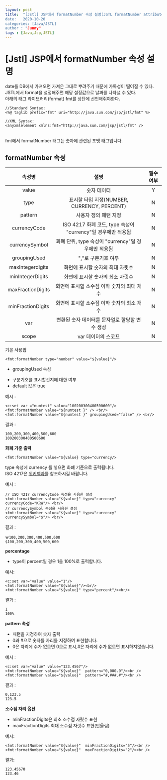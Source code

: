 ```yaml
---
layout: post
title:  "[Jstl] JSP에서 formatNumber 속성 설명(JSTL formatNumber attributes)
date:   2020-10-20
categories: [Java/JSTL]
author : "Junny"
tags : [Java,Jsp,JSTL]
---
```

# [Jstl] JSP에서 formatNumber 속성 설명

date를 DB에서 가져오면 가져온 그대로 뿌려주기 때문에 가독성이 떨어질 수 있다.<br>
JSTL에서 format을 설정해주면 해당 설정값으로 날짜를 나타낼 수 있다.<br>
아래의 태그 라이브러리(format) fmt를 상단에 선언해줘야한다.<br>
~~~
//Standard Syntax:
<%@ taglib prefix="fmt" uri="http://java.sun.com/jsp/jstl/fmt" %>

//XML Syntax:
<anyxmlelement xmlns:fmt="http://java.sun.com/jsp/jstl/fmt" />
~~~


<br>
fmt에서 formatNumber 태그는 숫자에 관련된 포맷 태그입니다.


formatNumber 속성 
----------------------
|속성명|설명|필수여부|
|:---:|:---:|:---:|
|value|숫자 데이터|Y|
|type|표시할 타입 지정(NUMBER, CURRENCY, PERCENT)|N|
|pattern|사용자 정의 패턴 지정|N|
|currencyCode|ISO 4217 화폐 코드, type 속성이 "currency"일 경우에만 적용됨|N|
|currencySymbol|화폐 단위, type 속성이 "currency"일 경우에만 적용됨|N|
|groupingUsed|","로 구분기호 여부|N|
|maxIntegerdigits|화면에 표시할 숫자의 최대 자릿수|N|
|minIntegerDigits|화면에 표시할 숫자의 최소 자릿수|N|
|maxFractionDigits|화면에 표시할 소수점 이하 숫자의 최대 개수|N|
|minFractionDigits|화면에 표시할 소수점 이하 숫자의 최소 개수|N|
|var|변환된 숫자 데이터를 문자열로 할당할 변수 생성|N|
|scope|var 데이터의 스코프|N|


기본 사용법
~~~
<fmt:formatNumber type="number" value="${value}"/>
~~~



* groupingUsed 속성
- 구분기호를 표시할건지에 대한 여부
- default 값은 true

예시 :
~~~
<c:set var ="numtest" value="100200300400500600"/>
<fmt:formatNumber value="${numtest }" /> <br/>
<fmt:formatNumber value="${numtest }" groupingUsed="false" /> <br/>
~~~

결과 :
```
100,200,300,400,500,600
100200300400500600
```


**화폐 기준 출력**
~~~
<fmt:formatNumber value="${value} type="currency/>
~~~

type 속성에 currency 를 넣으면 화폐 기준으로 출력됩니다.<br>
ISO 4217은 [위키백과](https://ko.wikipedia.org/wiki/ISO_4217)를 참조하시길 바랍니다.<br>

예시 : 
~~~
// ISO 4217 currencyCode 속성을 사용한 설정
<fmt:formatNumber value="${value}" type="currency" currencyCode="KRW"/> <br/>
// currencySymbol 속성을 사용한 설정
<fmt:formatNumber value="${value}" type="currency" currencySymbol="$"/> <br/>
~~~
결과 : 
```
￦100,200,300,400,500,600
$100,200,300,400,500,600
````


**percentage**
- type이 percent일 경우 1을 100%로 출력합니다.<br>

예시:
~~~
<c:set var="value" value="1"/>
<fmt:formatNumber value="${value}"/><br/>
<fmt:formatNumber value="${value}" type="percent"/><br/>
~~~

결과 :
```
1
100%
```

**pattern 속성**
- 패턴을 지정하여 숫자 출력<br>
- 0과 #으로 숫자를 자리를 지정하여 표현합니다.<br>
- 0은 자리에 수가 없으면 0으로 표시,#은 자리에 수가 없으면 표시하지않습니다.

예시 :
~~~
<c:set var="value" value="123.4567"/>
<fmt:formatNumber value="${value}"  pattern="0,000.0"/><br />
<fmt:formatNumber value="${value}"  pattern="#,###.#"/><br />
~~~

결과 : 
```
0,123.5
123.5
```


**소수점 자리 옵션**
- minFractionDigits은 최소 소수점 자릿수 표현
- maxFractionDigits 최대 소수점 자릿수 표현(반올림)

예시:
~~~
<fmt:formatNumber value="${value}"  minFractionDigits="5"/><br />
<fmt:formatNumber value="${value}"  maxFractionDigits="2"/><br />
~~~
결과:
```
123.45670
123.46
```
